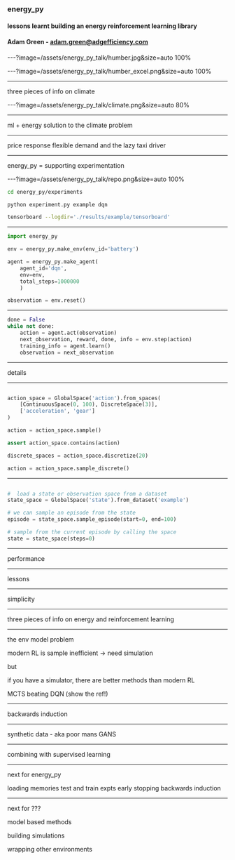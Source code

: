 ### energy_py

#### lessons learnt building an energy reinforcement learning library

#### Adam Green - adam.green@adgefficiency.com

---?image=/assets/energy_py_talk/humber.jpg&size=auto 100%

---?image=/assets/energy_py_talk/humber_excel.png&size=auto 100%

---

three pieces of info on climate

---?image=/assets/energy_py_talk/climate.png&size=auto 80%

---

ml + energy solution to the climate problem

---

price response flexible demand and the lazy taxi driver

---

energy_py = supporting experimentation 

---?image=/assets/energy_py_talk/repo.png&size=auto 100%

```bash
cd energy_py/experiments

python experiment.py example dqn

tensorboard --logdir='./results/example/tensorboard'
```

---

```python
import energy_py

env = energy_py.make_env(env_id='battery')

agent = energy_py.make_agent(
    agent_id='dqn',
    env=env,
    total_steps=1000000
    )

observation = env.reset()
```

---

```python
done = False
while not done:
    action = agent.act(observation)
    next_observation, reward, done, info = env.step(action)
    training_info = agent.learn()
    observation = next_observation
```

---

details

---

```python

action_space = GlobalSpace('action').from_spaces(
    [ContinuousSpace(0, 100), DiscreteSpace(3)],
    ['acceleration', 'gear']
)

action = action_space.sample()

assert action_space.contains(action)

discrete_spaces = action_space.discretize(20)

action = action_space.sample_discrete()

```
---

```python

#  load a state or observation space from a dataset
state_space = GlobalSpace('state').from_dataset('example')

# we can sample an episode from the state
episode = state_space.sample_episode(start=0, end=100)

# sample from the current episode by calling the space
state = state_space(steps=0)
```

---

performance

---

lessons

---

simplicity

---

three pieces of info on energy and reinforcement learning

---

the env model problem

modern RL is sample inefficient -> need simulation

but

if you have a simulator, there are better methods than modern RL

MCTS beating DQN (show the ref!)

---

backwards induction

---

synthetic data - aka poor mans GANS

---

combining with supervised learning

---

next for energy_py

loading memories
test and train expts
early stopping
backwards induction

---


next for ???

model based methods 

building simulations

wrapping other environments
